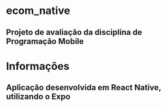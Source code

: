 # ecom_native
## Projeto de avaliação da disciplina de Programação Mobile

# Informações
## Aplicação desenvolvida em React Native, utilizando o Expo 
